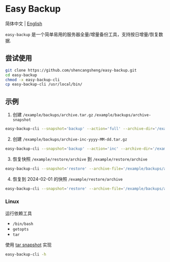 # Easy Backup

简体中文 | [English](https://github.com/shencangsheng/easy-backup)

`easy-backup` 是一个简单易用的服务器全量/增量备份工具，支持按日增量/恢复数据.

## 尝试使用

```bash
git clone https://github.com/shencangsheng/easy-backup.git
cd easy-backup
chmod -x easy-backup-cli
cp easy-backup-cli /usr/local/bin/
```

## 示例

1. 创建 `/example/backups/archive.tar.gz` `/example/backups/archive-snapshot`

```bash
easy-backup-cli --snapshot='backup' --action='full' --archive-dir='/example/archive' --output-path='/example/backups'
```

2. 创建 `/example/backups/archive-inc-yyyy-MM-dd.tar.gz`

```bash
easy-backup-cli --snapshot='backup' --action='inc' --archive-dir='/example/archive' --output-path='/example/backups'
```

3. 恢复快照 `/example/restore/archive` 到 `/example/restore/archive`

```bash
easy-backup-cli --snapshot='restore' --archive-file='/example/backups/archive.tar.gz' --output-path='/example/restore'
```

4. 恢复到 2024-02-01 的快照 `/example/restore/archive`

```bash
easy-backup-cli --snapshot='restore' --archive-file='/example/backups/archive.tar.gz' --output-path='/example/restore' --end-date='2024-02-01'
```

### Linux

运行依赖工具

- `/bin/bash`
- `getopts`
- `tar`

使用 [tar snapshot](https://www.gnu.org/software/tar/manual/html_node/Incremental-Dumps.html) 实现

```bash
easy-backup-cli -h
```
